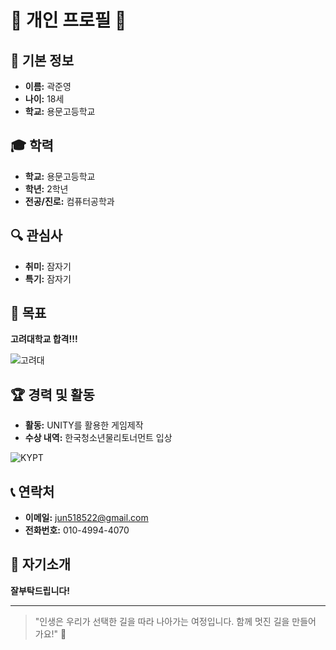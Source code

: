# 🌟 개인 프로필 🌟

## 👤 기본 정보

- **이름:** 곽준영
- **나이:** 18세
- **학교:** 용문고등학교

## 🎓 학력

- **학교:** 용문고등학교
- **학년:** 2학년
- **전공/진로:** 컴퓨터공학과

## 🔍 관심사

- **취미:** 잠자기
- **특기:** 잠자기

## 🎯 목표
**고려대학교 합격!!!**

![고려대](https://cdn.news.unn.net/news/photo/202110/517129_318999_1332.jpg)
## 🏆 경력 및 활동

- **활동:** UNITY를 활용한 게임제작
- **수상 내역:** 한국청소년물리토너먼트 입상

![KYPT](https://i.ytimg.com/vi/uSAucQ4_Hi8/maxresdefault.jpg)

## 📞 연락처

- **이메일:** jun518522@gmail.com
- **전화번호:** 010-4994-4070

## 💬 자기소개

**잘부탁드립니다!**

---

> "인생은 우리가 선택한 길을 따라 나아가는 여정입니다. 함께 멋진 길을 만들어 가요!" 🚀
